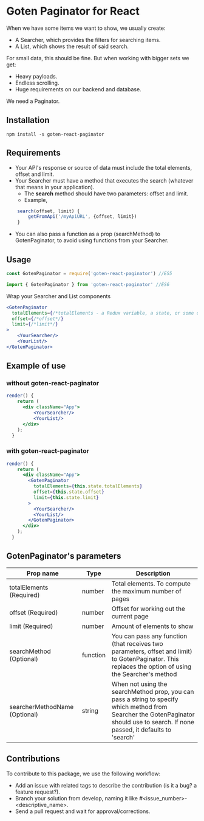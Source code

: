 # Goten Paginator for React

When we have some items we want to show, we usually create:
- A Searcher, which provides the filters for searching items.
- A List, which shows the result of said search.

For small data, this should be fine. But when working with bigger sets we get:
- Heavy payloads.
- Endless scrolling.
- Huge requirements on our backend and database.

We need a Paginator.

## Installation

```npm install -s goten-react-paginator```

## Requirements

- Your API's response or source of data must include the total elements, offset and limit.
- Your Searcher must have a method that executes the search (whatever that means in your application).
    - The **search** method should have two parameters: offset and limit.
    - Example,
```jsx
    search(offset, limit) {
        getFromApi('/myApiURL', {offset, limit})
    }
```
- You can also pass a function as a prop (searchMethod) to GotenPaginator, to avoid using functions from your Searcher.

## Usage

``` jsx
const GotenPaginator = require('goten-react-paginator') //ES5

import { GotenPaginator } from 'goten-react-paginator' //ES6
```

Wrap your Searcher and List components

``` jsx
<GotenPaginator
  totalElements={/*totalElements - a Redux variable, a state, or some other data controlling entity*/}
  offset={/*offset*/}
  limit={/*limit*/}
>
    <YourSearcher/>
    <YourList/>
</GotenPaginator>
```

## Example of use

### without goten-react-paginator

``` jsx
render() {
    return (
      <div className="App">
          <YourSearcher/>
          <YourList/>
      </div>
    );
  }
```

### with goten-react-paginator

``` jsx
render() {
    return (
      <div className="App">
        <GotenPaginator
          totalElements={this.state.totalElements}
          offset={this.state.offset}
          limit={this.state.limit}
        >
          <YourSearcher/>
          <YourList/>
        </GotenPaginator>
      </div>
    );
  }
```

## GotenPaginator's parameters

|Prop name | Type   | Description   |
|---|---|---|
|  totalElements (Required)| number  | Total elements. To compute the maximum number of pages |
|  offset (Required)| number  | Offset for working out the current page |
|  limit (Required)| number  |  Amount of elements to show|
|  searchMethod (Optional)| function |  You can pass any function (that receives two parameters, offset and limit) to GotenPaginator. This replaces the option of using the Searcher's method |
|  searcherMethodName (Optional)| string |  When not using the searchMethod prop, you can pass a string to specify which method from Searcher the GotenPaginator should use to search. If none passed, it defaults to 'search' |

## Contributions

To contribute to this package, we use the following workflow:
- Add an issue with related tags to describe the contribution (is it a bug? a feature request?).
- Branch your solution from develop, naming it like #<issue_number>-<descriptive_name>.
- Send a pull request and wait for approval/corrections.
